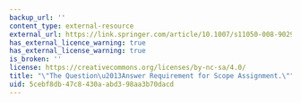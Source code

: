 ```yaml
---
backup_url: ''
content_type: external-resource
external_url: https://link.springer.com/article/10.1007/s11050-008-9029-z
has_external_licence_warning: true
has_external_license_warning: true
is_broken: ''
license: https://creativecommons.org/licenses/by-nc-sa/4.0/
title: "\"The Question\u2013Answer Requirement for Scope Assignment.\""
uid: 5cebf8db-47c8-430a-abd3-98aa3b70dacd
---
```

